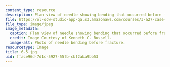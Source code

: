 ```yaml
---
content_type: resource
description: Plan view of needle showing bending that occurred before fracture. (64X)
file: https://ol-ocw-studio-app-qa.s3.amazonaws.com/courses/3-a27-case-studies-in-forensic-metallurgy-fall-2007/fface96d7d1c592755fbcbf2aba9bb53_6-5.jpg
file_type: image/jpeg
image_metadata:
  caption: Plan view of needle showing bending that occurred before fracture. (64X)
  credit: Image Courtesy of Kenneth C. Russell.
  image-alt: Photo of needle bending before fracture.
resourcetype: Image
title: 6-5.jpg
uid: fface96d-7d1c-5927-55fb-cbf2aba9bb53
---
```

